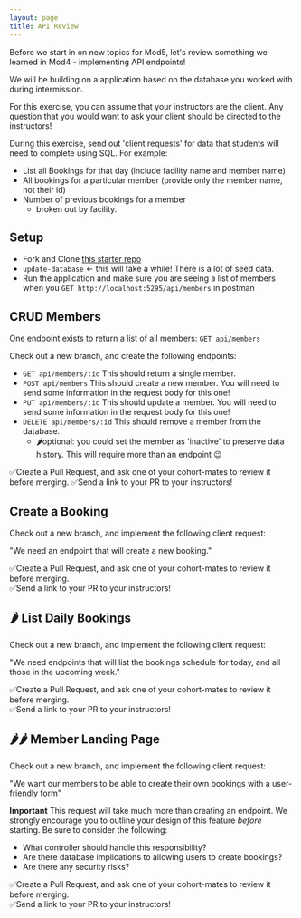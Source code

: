 ```yaml
---
layout: page
title: API Review
---
```


Before we start in on new topics for Mod5, let's review something we learned in Mod4 - implementing API endpoints!

We will be building on a application based on the database you worked with during intermission.

For this exercise, you can assume that your instructors are the client. Any question that you would want to ask your client should be directed to the instructors!

<section class='instructor-notes' markdown='1'>

During this exercise, send out 'client requests' for data that students will need to complete using SQL.  For example:
* List all Bookings for that day (include facility name and member name)
* All bookings for a particular member (provide only the member name, not their id)
* Number of previous bookings for a member
    * broken out by facility.

</section>

## Setup
* Fork and Clone [this starter repo](https://github.com/turingschool-examples/CountryClub)
* `update-database` <- this will take a while! There is a lot of seed data.
* Run the application and make sure you are seeing a list of members when you `GET http://localhost:5295/api/members` in postman

## CRUD Members

One endpoint exists to return a list of all members:
`GET api/members`

<section class='call-to-action' markdown='1'>

Check out a new branch, and create the following endpoints:

* `GET api/members/:id` This should return a single member.
* `POST api/members` This should create a new member.  You will need to send some information in the request body for this one!
* `PUT api/members/:id` This should update a member. You will need to send some information in the request body for this one!
* `DELETE api/members/:id` This should remove a member from the database.
    * 🌶️optional: you could set the member as 'inactive' to preserve data history.  This will require more than an endpoint 😉  


✅Create a Pull Request, and ask one of your cohort-mates to review it before merging.
✅Send a link to your PR to your instructors!

</section>


## Create a Booking

<section class='call-to-action'>

Check out a new branch, and implement the following client request:

"We need an endpoint that will create a new booking."  

✅Create a Pull Request, and ask one of your cohort-mates to review it before merging.  
✅Send a link to your PR to your instructors!  

</section>

## 🌶️ List Daily Bookings

<section class='call-to-action'>

Check out a new branch, and implement the following client request:

"We need endpoints that will list the bookings schedule for today, and all those in the upcoming week."  

✅Create a Pull Request, and ask one of your cohort-mates to review it before merging.  
✅Send a link to your PR to your instructors!  

</section>

## 🌶️🌶️ Member Landing Page

<section class='call-to-action'>

Check out a new branch, and implement the following client request:

"We want our members to be able to create their own bookings with a user-friendly form"

**Important** This request will take much more than creating an endpoint.  We strongly encourage you to outline your design of this feature _before_ starting.  Be sure to consider the following:
* What controller should handle this responsibility?
* Are there database implications to allowing users to create bookings?
* Are there any security risks?

✅Create a Pull Request, and ask one of your cohort-mates to review it before merging.  
✅Send a link to your PR to your instructors!  

</section>
